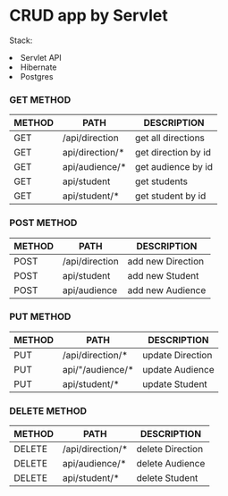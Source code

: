 # CRUD app by Servlet

Stack:
<li>
Servlet API
<li>
Hibernate
<li>
Postgres


### GET METHOD

| METHOD | PATH            | DESCRIPTION         |
|--------|-----------------|---------------------|
| GET    | /api/direction  | get all directions  |
| GET    | api/direction/* | get direction by id |
| GET    | api/audience/*  | get audience by id  |
| GET    | api/student     | get students        |
| GET    | api/student/*   | get student by id   |

### POST METHOD

| METHOD | PATH                  | DESCRIPTION          |
|--------|-----------------------|----------------------|
| POST   | /api/direction        | add new Direction    |
| POST   | api/student           | add new Student      |
| POST   | api/audience          | add new Audience     |

### PUT METHOD

| METHOD | PATH             | DESCRIPTION      |
|--------|------------------|------------------|
| PUT    | /api/direction/* | update Direction |
| PUT    | api/"/audience/* | update Audience  |
| PUT    | api/student/*    | update Student   |

### DELETE METHOD

| METHOD | PATH             | DESCRIPTION      |
|--------|------------------|------------------|
| DELETE | /api/direction/* | delete Direction |
| DELETE | api/audience/*   | delete Audience  |
| DELETE | api/student/*    | delete Student   |


 